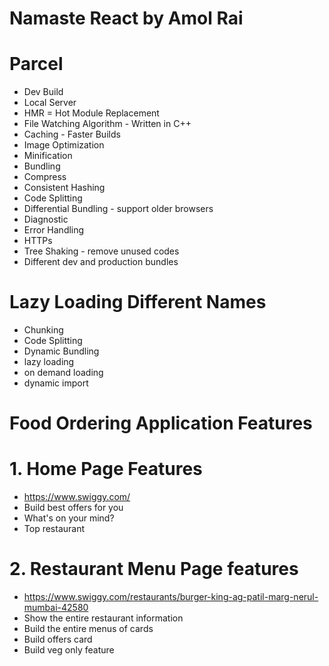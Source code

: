 # Namaste React by Amol Rai

# Parcel

- Dev Build
- Local Server
- HMR = Hot Module Replacement
- File Watching Algorithm - Written in C++
- Caching - Faster Builds
- Image Optimization
- Minification
- Bundling
- Compress
- Consistent Hashing
- Code Splitting
- Differential Bundling - support older browsers
- Diagnostic
- Error Handling
- HTTPs
- Tree Shaking - remove unused codes
- Different dev and production bundles

# Lazy Loading Different Names

- Chunking
- Code Splitting
- Dynamic Bundling
- lazy loading
- on demand loading
- dynamic import

# Food Ordering Application Features

# 1. Home Page Features

- https://www.swiggy.com/
- Build best offers for you
- What's on your mind?
- Top restaurant

# 2. Restaurant Menu Page features

- https://www.swiggy.com/restaurants/burger-king-ag-patil-marg-nerul-mumbai-42580
- Show the entire restaurant information
- Build the entire menus of cards
- Build offers card
- Build veg only feature
